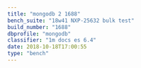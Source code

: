 ```yaml
---
title: "mongodb 2 1688"
bench_suite: "18w41 NXP-25632 bulk test"
build_number: "1688"
dbprofile: "mongodb"
classifier: "1m docs es 6.4"
date: 2018-10-18T17:00:55
type: "bench"
---
```

